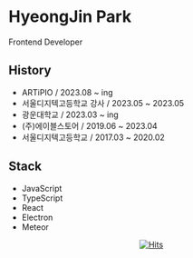 # HyeongJin Park
Frontend Developer

## History
- ARTiPIO / 2023.08 ~ ing
- 서울디지텍고등학교 강사 / 2023.05 ~ 2023.05
- 광운대학교 / 2023.03 ~ ing
- (주)에이블스토어 / 2019.06 ~ 2023.04
- 서울디지텍고등학교 / 2017.03 ~ 2020.02


## Stack
- JavaScript
- TypeScript
- React
- Electron
- Meteor

<div align=center>
    
[![Hits](https://hits.seeyoufarm.com/api/count/incr/badge.svg?url=https%3A%2F%2Fgithub.com%2Fhywlss9&count_bg=%23555555&title_bg=%23555555&icon=&icon_color=%23E7E7E7&title=today&edge_flat=false)](https://hits.seeyoufarm.com)

</div>
